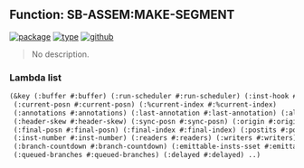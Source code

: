 ## Function: SB-ASSEM:MAKE-SEGMENT
[![package](https://img.shields.io/badge/Package-SB--ASSEM-5f9ea0.svg?style=social&colorA=999999)](../) [![type](https://img.shields.io/badge/Type-Function-5f9ea0.svg?style=social&colorA=999999)](../#function) [![github](https://img.shields.io/badge/GitHub-View_the_source-5f9ea0.svg?style=social&colorA=999999&logo=github)](https://github.com/sbcl/sbcl/blob/master/src/compiler/assem.lisp/) 

> No description.

### Lambda list
```cl
(&key (:buffer #:buffer) (:run-scheduler #:run-scheduler) (:inst-hook #:inst-hook)
 (:current-posn #:current-posn) (:%current-index #:%current-index)
 (:annotations #:annotations) (:last-annotation #:last-annotation) (:alignment #:alignment)
 (:header-skew #:header-skew) (:sync-posn #:sync-posn) (:origin #:origin)
 (:final-posn #:final-posn) (:final-index #:final-index) (:postits #:postits)
 (:inst-number #:inst-number) (:readers #:readers) (:writers #:writers)
 (:branch-countdown #:branch-countdown) (:emittable-insts-sset #:emittable-insts-sset)
 (:queued-branches #:queued-branches) (:delayed #:delayed) ..)
```
